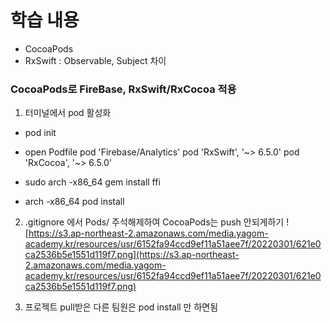 # 학습 내용
- CocoaPods
- RxSwift : Observable, Subject 차이 

### CocoaPods로 FireBase, RxSwift/RxCocoa 적용

1. 터미널에서 pod 활성화 
- pod init
- open Podfile
    pod 'Firebase/Analytics'
    pod 'RxSwift', '~> 6.5.0'
    pod 'RxCocoa', '~> 6.5.0'
    
- sudo arch -x86_64 gem install ffi
- arch -x86_64 pod install

2. .gitignore 에서 Pods/ 주석해제하여 CocoaPods는 push 안되게하기
![https://s3.ap-northeast-2.amazonaws.com/media.yagom-academy.kr/resources/usr/6152fa94ccd9ef11a51aee7f/20220301/621e0ca2536b5e1551d119f7.png](https://s3.ap-northeast-2.amazonaws.com/media.yagom-academy.kr/resources/usr/6152fa94ccd9ef11a51aee7f/20220301/621e0ca2536b5e1551d119f7.png)

3. 프로젝트 pull받은 다른 팀원은 pod install 만 하면됨 

